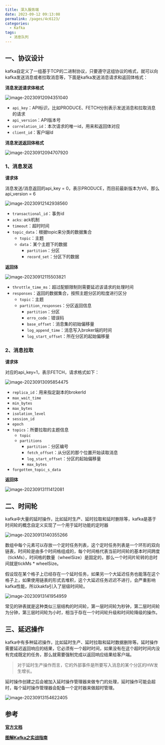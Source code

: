 ```yaml
---
title: 深入服务端
date: 2023-09-12 09:13:08
permalink: /pages/4c6123/
categories:
  - Kafka
tags:
  - 消息队列
---
```

## 一、协议设计

kafka自定义了一组基于TCP的二进制协议，只要遵守这组协议的格式，就可以向kafka发送消息或者拉取消息等，下面是kafka发送消息请求和返回体格式：

**消息发送请求体格式**

![image-20230912094351040](https://blog-1300853183.cos.ap-chengdu.myqcloud.com/img/image-20230912094351040.png)

- `api_key`：API标识，比如PRODUCE、FETCH分别表示发送消息和拉取消息的请求
- `api_version`：API版本号
- `correlation_id`：本次请求的唯一id，用来和返回体对应
- `client_id`：客户端Id

**消息发送返回体格式**

![image-20230912094707920](https://blog-1300853183.cos.ap-chengdu.myqcloud.com/img/image-20230912094707920.png)

### 1、消息发送

**请求体**

消息发送/消息返回的api_key = 0，表示PRODUCE，而目前最新版本为V6，那么api_version = 6

![image-20230912142938560](https://blog-1300853183.cos.ap-chengdu.myqcloud.com/img/image-20230912142938560.png)

- `transactional_id`：事务id
- `acks`: ack机制
- `timeout`：超时时间
- `topic_data`：根据topic来分类的数据集合
  - `topic`：主题
  - `data`：某个主题下的数据
    - `partition`：分区
    - `record_set`：分区下的数据

**返回体**

![image-20230912115503821](https://blog-1300853183.cos.ap-chengdu.myqcloud.com/img/image-20230912115503821.png)

- `throttle_time_ms`：超过配额限制则需要延迟该请求的处理时间
- `responses`：返回的数据集合，按照主题分区的粒度进行区分
  - `topic`：主题
  - `partition_responses`：分区返回信息
    - `partition`：分区
    - `erro_code`：错误码
    - `base_offset`：消息集的初始偏移量
    - `log_append_time`：消息写入broker端的时间
    - `log_start_offset`：所在分区的起始偏移量

### 2、消息拉取

**请求体**

对应的api_key=1，表示FETCH，请求格式如下：

![image-20230913095854475](https://blog-1300853183.cos.ap-chengdu.myqcloud.com/img/image-20230913095854475.png)

- `replica_id`：用来指定副本的brokerId
- `max_wait_time`
- `min_bytes`
- `max_bytes`
- `isolation_level`
- `session_id`
- `epoch`
- `topics`：所要拉取的主题信息
  - `topic`
  - `partitions`
    - `partition`：分区编号
    - `fetch_offset`：从分区的那个位置开始读取消息
    - `log_start_offset`：分区的起始偏移量
    - `max_bytes`
- `forgotten_topic_s_data`

**返回体**

![image-20230913111412081](https://blog-1300853183.cos.ap-chengdu.myqcloud.com/img/image-20230913111412081.png)

## 二、时间轮

kafka中大量的延时操作，比如延时生产、延时拉取和延时删除等，kafka是基于时间轮的概念自定义实现了一个用于延时功能的定时器

![image-20230913140355266](https://blog-1300853183.cos.ap-chengdu.myqcloud.com/img/image-20230913140355266.png)

数组中每个元素可以存放一个定时任务列表，这个定时任务列表是一个环形的双向链表，时间轮是由多个时间格组成的，每个时间格代表当前时间轮的基本时间跨度（tickMs），时间格的数量（wheelSize）是固定的，那么一个时间片轮转的总时间就是tickMs * wheelSize。

假设现在某个格子上已经存在一个延时任务，如果另一个大延迟任务也能落在这个格子上，如果使用链表的形式去堆积，这个大延迟任务迟迟不进行，会严重影响kafka性能，所以kakfa引入了层级时间轮。

![image-20230913141954959](https://blog-1300853183.cos.ap-chengdu.myqcloud.com/img/image-20230913141954959.png)

常见的钟表就是这种类似三层结构的时间轮，第一层时间轮为秒钟，第二层时间轮为分钟，第三层时间轮为小时，相当于存在一个时间轮升级和时间轮降级的操作。

## 三、延迟操作

kafka中有多种延迟操作，比如延时生产、延时拉取和延时数据删除等。延时操作需要延迟返回响应的结果，它必须有一个超时时间，如果没有在这个超时时间内没有完成既定的任务，那么就需要强制完成以返回响应结果给客户端。

> 对于延时生产操作而言，它的外部事件是所要写入消息的某个分区的HW发生增长。

延时操作创建之后会被加入延时操作管理器来做专门的处理，延时操作可能会超时，每个延时操作管理器会配备一个定时器来做超时管理。

![image-20230913154622405](https://blog-1300853183.cos.ap-chengdu.myqcloud.com/img/image-20230913154622405.png)

## **参考**

**[官方文档](https://kafka.apache.org/documentation/)**

**[图解Kafka之实战指南](https://juejin.cn/book/6844733793220165639?enter_from=search_result&utm_source=search)**
